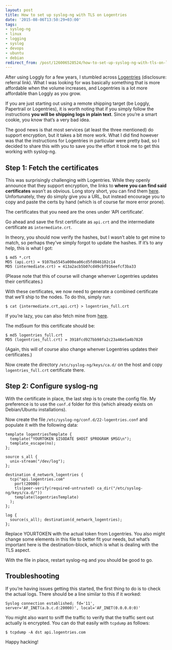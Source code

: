 ```yaml
---
layout: post
title: How to set up syslog-ng with TLS on Logentries
date: '2015-08-06T13:50:29+03:00'
tags:
- syslog-ng
- linux
- logging
- syslog
- devops
- ubuntu
- debian
redirect_from: /post/126006528524/how-to-set-up-syslog-ng-with-tls-on-logentries
---
```


After using Loggly for a few years, I stumbled across [Logentries](https://logentries.com/learnmore?code=82a5c804) (disclosure: referral link). What I was looking for was basically something that is more affordable when the volume increases, and Logentries is a lot more affordable than Loggly as you grow.

If you are just starting out using a remote shipping target (be Loggly, Papertrail or Logentries), it is worth noting that if you simply follow the instructions **you will be shipping logs in plain text**. Since you’re a smart cookie, you know that’s a very bad idea.

The good news is that most services (at least the three mentioned) do support encryption, but it takes a bit more work. What I did find however was that the instructions for Logentries in particular were pretty bad, so I decided to share this with you to save you the effort it took me to get this working with syslog-ng.

## Step 1: Fetch the certificates

This was surprisingly challenging with Logentries. While they openly announce that they support encryption, the links to **where you can find said certificates** wasn’t as obvious. Long story short, you can find them [here](https://logentries.com/doc/certificates/). Unfortunately, they do simply give you a URL, but instead encourage you to copy and paste the certs by hand (which is of course far more error prone).

The certificates that you need are the ones under ‘API certificate’.

Go ahead and save the first certificate as `api.crt` and the intermediate certificate as `intermediate.crt`.

In theory, you should now verify the hashes, but I wasn’t able to get mine to match, so perhaps they’ve simply forgot to update the hashes. If it’s to any help, this is what I got:

    $ md5 *.crt
    MD5 (api.crt) = 9107ba5545a000ea06cd5fd046102c14
    MD5 (intermediate.crt) = 413a2acb5b07cd49cbf916eefcf3ba33

(Please note that this of course will change whenver Logentries updates their certificates.)

With these certificates, we now need to generate a combined certificate that we’ll ship to the nodes. To do this, simply run:

    $ cat {intermediate.crt,api.crt} > logentries_full.crt

If you’re lazy, you can also fetch mine from [here](https://gist.githubusercontent.com/vpetersson/e9965d8e27aa0a2a71c7/raw/c911ec6bb11c4866ff7c8cdc01052d8998887bf2/gistfile1.txt).

The md5sum for this certificate should be:

    $ md5 logentries_full.crt
    MD5 (logentries_full.crt) = 3918fcd927bb98fa2c23a46e5a4b7820

(Again, this will of course also change whenver Logentries updates their certificates.)

Now create the directory `/etc/syslog-ng/keys/ca.d/` on the host and copy `logentries_full.crt` certificate there.

## Step 2: Configure syslog-ng

With the certificate in place, the last step is to create the config file. My preference is to use the `conf.d` folder for this (which already exists on Debian/Ubuntu installations).

Now create the file `/etc/syslog-ng/conf.d/22-logentries.conf` and populate it with the following data:

    template logentriesTemplate {
      template("YOURTOKEN $ISODATE $HOST $PROGRAM $MSG\n");
      template_escape(no);
    };

    source s_all {
      unix-stream("/dev/log");
    };

    destination d_network_logentries {
      tcp("api.logentries.com"
        port(20000)
        tls(peer-verify(required-untrusted) ca_dir("/etc/syslog-ng/keys/ca.d/"))
        template(logentriesTemplate)
      );
    };

    log {
      source(s_all); destination(d_network_logentries);
    };

Replace YOURTOKEN with the actual token from Logentries. You also might change some elements in this file to better fit your needs, but what’s important here is the destination-block, which is what is dealing with the TLS aspect.

With the file in place, restart syslog-ng and you should be good to go.

## Troubleshooting

If you’re having issues getting this started, the first thing to do is to check the actual logs. There should be a line similar to this if it worked:

    Syslog connection established; fd='11', server='AF_INET(a.b.c.d:20000)', local='AF_INET(0.0.0.0:0)'

You might also want to sniff the traffic to verify that the traffic sent out actually is encrypted. You can do that easily with `tcpdump` as follows:

    $ tcpdump -A dst api.logentries.com

Happy hacking!
